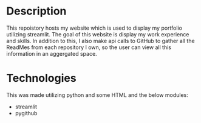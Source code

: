 # Description

This repoistory hosts my website which is used to display my portfolio utilizing streamlit. The goal of this website is display my work experience and skills. In addition to this, I also make api calls to GitHub to gather all the ReadMes from each repository I own, so the user can view all this information in an aggergated space.

# Technologies

This was made utilizing python and some HTML and the below modules:
 - streamlit
 - pygithub
